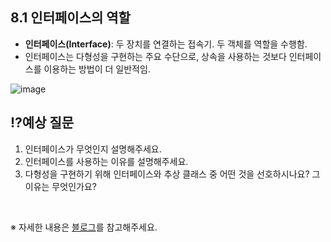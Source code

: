 ## 8.1 인터페이스의 역할
- **인터페이스(Interface)**: 두 장치를 연결하는 접속기. 두 객체를 역할을 수행함.
- 인터페이스는 다형성을 구현하는 주요 수단으로, 상속을 사용하는 것보다 인터페이스를 이용하는 방법이 더 일반적임.

![image](https://github.com/user-attachments/assets/06c54d08-771f-436e-8735-2cefb74d01a0)

## ⁉️예상 질문

1. 인터페이스가 무엇인지 설명해주세요.
2. 인터페이스를 사용하는 이유를 설명해주세요.
3. 다형성을 구현하기 위해 인터페이스와 추상 클래스 중 어떤 것을 선호하시나요? 그 이유는 무엇인가요?

&nbsp;

※ 자세한 내용은 [블로그](https://mandusitstudy.tistory.com/340)를 참고해주세요.